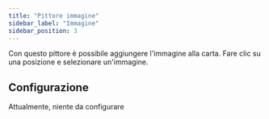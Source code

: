 ```yaml
---
title: "Pittore immagine"
sidebar_label: "Immagine"
sidebar_position: 3
---
```


Con questo pittore è possibile aggiungere l'immagine alla carta. Fare clic su una posizione e selezionare un'immagine.

## Configurazione

Attualmente, niente da configurare
